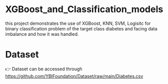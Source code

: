# XGBoost_and_Classification_models
this project demonstrates the use of XGBoost, KNN, SVM, Logisitc for binary classification problem of the target class diabetes and facing data imbalance and how it was handled.
# Dataset
👉 Dataset can be accessed through https://github.com/YBIFoundation/Dataset/raw/main/Diabetes.csv

